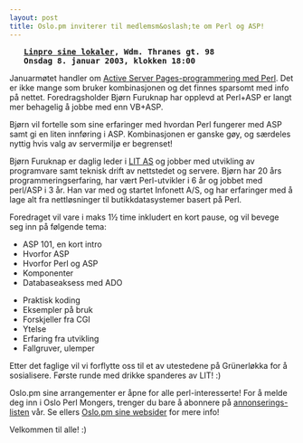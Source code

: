 ```yaml
---
layout: post
title: Oslo.pm inviterer til medlemsm&oslash;te om Perl og ASP!
---
```

<pre>
   <strong><a href="http://linpro.no/?page=kart">Linpro sine lokaler</a>, Wdm. Thranes gt. 98
   Onsdag 8. januar 2003, klokken 18:00</strong>
</pre>


<p>Januarmøtet handler om <a href="http://www.apache-asp.org/">Active Server
Pages-programmering med Perl</a>. Det er ikke mange som bruker kombinasjonen
og det finnes sparsomt med info på nettet. Foredragsholder Bjørn Furuknap
har opplevd at Perl+ASP er langt mer behagelig å jobbe med enn VB+ASP.</p>

<p>Bjørn vil fortelle som sine erfaringer med hvordan Perl fungerer med ASP
samt gi en liten innføring i ASP. Kombinasjonen er ganske gøy, og særdeles 
nyttig hvis valg av servermiljø er begrenset!</p>

<p>Bjørn Furuknap er daglig leder i <a href="http://www.infonett.hm.no/publ/Hovedside/index.stm">LIT AS</a> og
jobber med utvikling av programvare samt teknisk drift av nettstedet og
servere. Bjørn har 20 års programmeringserfaring, har vært Perl-utvikler
i 6 år og jobbet med perl/ASP i 3 år. Han var med og startet Infonett A/S,
og har erfaringer med å lage alt fra nettløsninger til butikkdatasystemer
basert på Perl.</p>

<p>Foredraget vil vare i maks 1½ time inkludert en kort pause, og vil
bevege seg inn på følgende tema:</p><p>

</p><ul>
<li>ASP 101, en kort intro</li>
<li>Hvorfor ASP</li>
<li>Hvorfor Perl og ASP</li>
<li>Komponenter</li>
<li>Databaseaksess med ADO</li>
</ul>

<ul>
<li>Praktisk koding</li>
<li>Eksempler på bruk</li>
<li>Forskjeller fra CGI</li>
<li>Ytelse</li>
<li>Erfaring fra utvikling</li>
<li>Fallgruver, ulemper</li>
</ul>

<p>Etter det faglige vil vi forflytte oss til et av utestedene på
Grünerløkka for å sosialisere. Første runde med drikke spanderes av
LIT! :)</p>

<p>Oslo.pm sine arrangementer er åpne for alle perl-interesserte! For å
melde deg inn i Oslo Perl Mongers, trenger du bare å abonnere på
<a href="http://mail.pm.org/mailman/listinfo/oslo">annonserings-listen</a>
vår. Se ellers <a href="http://oslo.pm.org/">Oslo.pm sine websider</a> for
mere info!</p>

<p>Velkommen til alle! :)</p>
